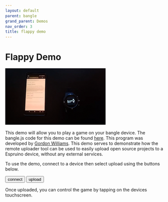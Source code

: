 ```yaml
---
layout: default
parent: bangle
grand_parent: Demos
nav_order: 3
title: flappy demo
---
```


<script src="https://unpkg.com/remote-uploader@2.8.0/dist/remote.min.js"></script>

# Flappy Demo

<img src="../../media/flappy.gif"/>

This demo will allow you to play a game on your bangle device. The bangle.js code for this demo can be found <a href="https://github.com/espruino/BangleApps/blob/master/apps/flappy/app.js">here</a>. This program was developed by <a href="https://github.com/gfwilliams">Gordon Williams</a>. This demo serves to demonstrate how the remote uploader tool can be used to easily
upload open source projects to a Espruino device, without any external services.

To use the demo, connect to a device then select upload using the buttons below. 

<button onclick="connect()" class="btn"> connect </button>
<button onclick="upload()" class="btn"> upload </button>

<p></p>

<div id="status"> </div>

<p></p>

Once uploaded, you can control the game by tapping on the devices touchscreen.

<script>
    let connection = new Remote();

    function connect() {
        connection.connect();
    }

    function upload() {
        let url = "https://raw.githubusercontent.com/espruino/BangleApps/master/apps/flappy/app.js";

        connection.upload(url).then(success => {
            if(success){
                document.getElementById("status").innerHTML = "Upload succesful!";
            } else {
                document.getElementById("status").innerHTML = "Upload failed!";
            }
        })
    }
</script>